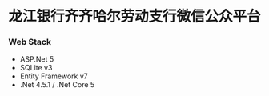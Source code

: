 # 龙江银行齐齐哈尔劳动支行微信公众平台

### Web Stack

- ASP.Net 5
- SQLite v3
- Entity Framework v7
- .Net 4.5.1 / .Net Core 5
